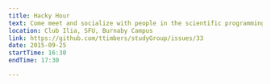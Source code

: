 ```yaml
---
title: Hacky Hour
text: Come meet and socialize with people in the scientific programming community at SFU!
location: Club Ilia, SFU, Burnaby Campus
link: https://github.com/ttimbers/studyGroup/issues/33
date: 2015-09-25
startTime: 16:30
endTime: 17:30

---
```


